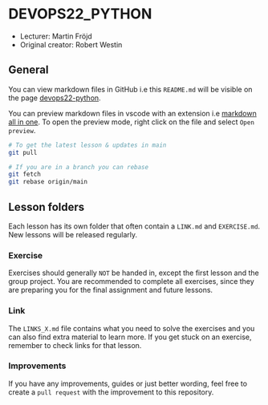 # DEVOPS22_PYTHON

- Lecturer: Martin Fröjd
- Original creator: Robert Westin

## General

You can view markdown files in GitHub i.e this `README.md` will be visible on the page [devops22-python](https://github.com/fictive-reality/devops22-python).

You can preview markdown files in vscode with an extension i.e [markdown all in one](https://marketplace.visualstudio.com/items?itemName=yzhang.markdown-all-in-one). To open the preview mode, right click on the file and select `Open preview`.

```bash
# To get the latest lesson & updates in main
git pull

# If you are in a branch you can rebase
git fetch
git rebase origin/main
```

## Lesson folders

Each lesson has its own folder that often contain a `LINK.md` and `EXERCISE.md`. New lessons will be released regularly.

### Exercise

Exercises should generally `NOT` be handed in, except the first lesson and the group project. You are recommended to complete all exercises, since they are preparing you for the final assignment and future lessons.

### Link

The `LINKS_X.md` file contains what you need to solve the exercises and you can also find extra material to learn more. If you get stuck on an exercise, remember to check links for that lesson.

### Improvements

If you have any improvements, guides or just better wording, feel free to create a `pull request` with the improvement to this repository.
